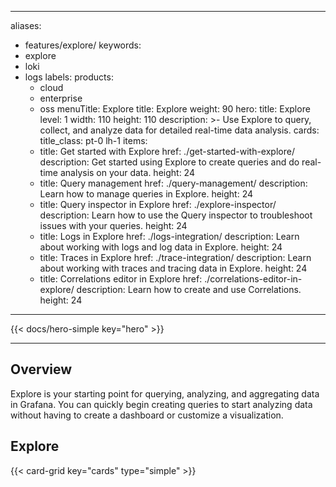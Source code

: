 -----

aliases:

- features/explore/
  keywords:
- explore
- loki
- logs
  labels:
  products:
  - cloud
  - enterprise
  - oss
    menuTitle: Explore
    title: Explore
    weight: 90
    hero:
    title: Explore
    level: 1
    width: 110
    height: 110
    description: \>-
    Use Explore to query, collect, and analyze data for detailed real-time data analysis.
    cards:
    title\_class: pt-0 lh-1
    items:
  - title: Get started with Explore
    href: ./get-started-with-explore/
    description: Get started using Explore to create queries and do real-time analysis on your data.
    height: 24
  - title: Query management
    href: ./query-management/
    description: Learn how to manage queries in Explore.
    height: 24
  - title: Query inspector in Explore
    href: ./explore-inspector/
    description: Learn how to use the Query inspector to troubleshoot issues with your queries.
    height: 24
  - title: Logs in Explore
    href: ./logs-integration/
    description: Learn about working with logs and log data in Explore.
    height: 24
  - title: Traces in Explore
    href: ./trace-integration/
    description: Learn about working with traces and tracing data in Explore.
    height: 24
  - title: Correlations editor in Explore
    href: ./correlations-editor-in-explore/
    description: Learn how to create and use Correlations.
    height: 24

-----

{{\< docs/hero-simple key="hero" \>}}

-----

## Overview

Explore is your starting point for querying, analyzing, and aggregating data in Grafana. You can quickly begin creating queries to start analyzing data without having to create a dashboard or customize a visualization.

## Explore

{{\< card-grid key="cards" type="simple" \>}}

